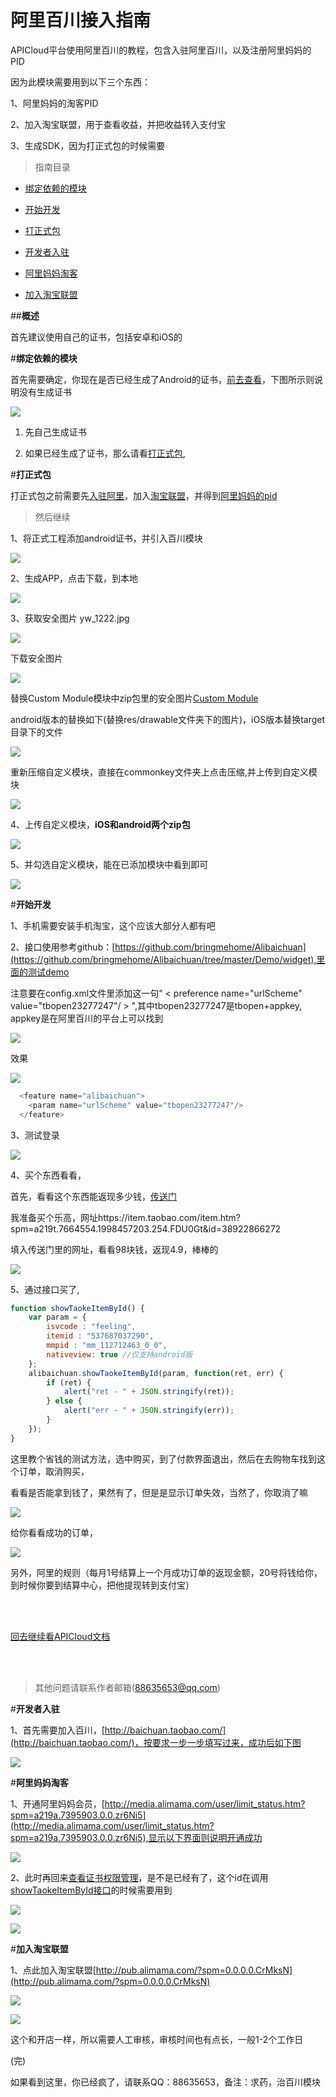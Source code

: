 # 阿里百川接入指南


APICloud平台使用阿里百川的教程，包含入驻阿里百川，以及注册阿里妈妈的PID

因为此模块需要用到以下三个东西：

1、阿里妈妈的淘客PID

2、加入淘宝联盟，用于查看收益，并把收益转入支付宝

3、生成SDK，因为打正式包的时候需要

>指南目录

* [绑定依赖的模块](#bindyilai)

* [开始开发](#开始开发)

* [打正式包](#打正式包)

* [开发者入驻](#开发者入驻)

* [阿里妈妈淘客](#阿里妈妈淘客)

* [加入淘宝联盟](#加入淘宝联盟)

##**概述**

首先建议使用自己的证书，包括安卓和iOS的

<div id="bindyilai"></div>

#**绑定依赖的模块**<div id="bindyilai"></div>

首先需要确定，你现在是否已经生成了Android的证书，[前去查看](http://www.apicloud.com/certificate)，下图所示则说明没有生成证书

![](./img/zs.jpg)

1. 先自己生成证书

2. 如果已经生成了证书，那么请看[打正式包](#打正式包),

<div id="打正式包"></div>

#**打正式包**

打正式包之前需要先[入驻阿里](#开发者入驻)，加入[淘宝联盟](#加入淘宝联盟)，并得到[阿里妈妈的pid](#阿里妈妈淘客)

>然后继续

1、将正式工程添加android证书，并引入百川模块

![](./img/01.png)

2、生成APP，点击下载，到本地

![](./img/02.png)

3、获取安全图片 yw_1222.jpg

![](./img/yw1222.jpg)

下载安全图片

![](./img/dowlyw.jpg)

替换Custom Module模块中zip包里的安全图片[Custom Module](https://github.com/bringmehome/Alibaichuan/tree/master/Custom%20Module)

android版本的替换如下(替换res/drawable文件夹下的图片)，iOS版本替换target目录下的文件

![](./img/thyw1222.png)

重新压缩自定义模块，直接在commonkey文件夹上点击压缩,并上传到自定义模块

![](./img/yasuokey.png)

4、上传自定义模块，**iOS和android两个zip包**

![](./img/sczdy.png)

5、并勾选自定义模块，能在已添加模块中看到即可

![](./img/ytjmk.png)

<div id="开始开发"></div>

#**开始开发**

1、手机需要安装手机淘宝，这个应该大部分人都有吧

2、接口使用参考github：[https://github.com/bringmehome/Alibaichuan](https://github.com/bringmehome/Alibaichuan/tree/master/Demo/widget),里面的测试demo

注意要在config.xml文件里添加这一句" < preference name="urlScheme" value="tbopen23277247"/ > ",其中tbopen23277247是tbopen+appkey, appkey是在阿里百川的平台上可以找到

![](./img/tbopenkey.png)

效果

![](./img/tbopenkey01.png)

```js
  <feature name="alibaichuan">
    <param name="urlScheme" value="tbopen23277247"/>
  </feature>
```

3、测试登录

![](./img/16.png)

4、买个东西看看，

首先，看看这个东西能返现多少钱，[传送门](http://pub.alimama.com/myunion.htm?spm=a219t.7473494.1998155389.3.ocD5gU#!/promo/self/items)

我准备买个乐高，网址https://item.taobao.com/item.htm?spm=a219t.7664554.1998457203.254.FDU0Gt&id=38922866272

填入传送门里的网址，看看98块钱，返现4.9，棒棒的

![](./img/22.png)

5、通过接口买了,

```js
function showTaokeItemById() {
	var param = {
	    isvcode : "feeling",
	    itemid : "537687037290",
	    mmpid : "mm_112712463_0_0",
	    nativeview: true //仅支持android版
	};
	alibaichuan.showTaokeItemById(param, function(ret, err) {
	    if (ret) {
	        alert("ret - " + JSON.stringify(ret));
	    } else {
	        alert("err - " + JSON.stringify(err));
	    }
	});
}
```

这里教个省钱的测试方法，选中购买，到了付款界面退出，然后在去购物车找到这个订单，取消购买，

看看是否能拿到钱了，果然有了，但是是显示订单失效，当然了，你取消了嘛

![](./img/23.png)

给你看看成功的订单，

![](./img/24.png)

另外，阿里的规则（每月1号结算上一个月成功订单的返现金额，20号将钱给你，到时候你要到结算中心，把他提现转到支付宝）

<br/>
<br/>

[回去继续看APICloud文档](http://docs.apicloud.com/端API/开放SDK/alibaichuan)

<br/>
<br/>



>其他问题请联系作者邮箱(88635653@qq.com)


<div id="开发者入驻"></div>

#**开发者入驻**

1、首先需要加入百川，[http://baichuan.taobao.com/](http://baichuan.taobao.com/)，按要求一步一步填写过来，成功后如下图

![](./img/03.png)

<div id="阿里妈妈淘客"></div>

#**阿里妈妈淘客**

1、开通阿里妈妈会员，[http://media.alimama.com/user/limit_status.htm?spm=a219a.7395903.0.0.zr6Ni5](http://media.alimama.com/user/limit_status.htm?spm=a219a.7395903.0.0.zr6Ni5),显示以下界面则说明开通成功

![](./img/07.png)

2、此时再回来[查看证书权限管理](http://console.baichuan.taobao.com/applications.htm)，是不是已经有了，这个id在调用[showTaokeItemById接口](http://docs.apicloud.com/%E7%AB%AFAPI/%E5%BC%80%E6%94%BESDK/alibaichuan#showTaokeItemById)的时候需要用到

![](./img/huoqmmid.jpg)

![](./img/mmid.jpg)

<div id="加入淘宝联盟"></div>

#**加入淘宝联盟**

1、点此加入淘宝联盟[http://pub.alimama.com/?spm=0.0.0.0.CrMksN](http://pub.alimama.com/?spm=0.0.0.0.CrMksN)

![](./img/09.png)

![](./img/10.png)

这个和开店一样，所以需要人工审核，审核时间也有点长，一般1-2个工作日

(完)

如果看到这里，你已经疯了，请联系QQ：88635653，备注：求药，治百川模块